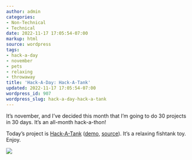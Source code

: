 ```yaml
---
author: admin
categories:
- Non-Technical
- Technical
date: 2022-11-17 17:05:54-07:00
markup: html
source: wordpress
tags:
- hack-a-day
- november
- pets
- relaxing
- throwaway
title: 'Hack-A-Day: Hack-A-Tank'
updated: 2022-11-17 17:05:54-07:00
wordpress_id: 907
wordpress_slug: hack-a-day-hack-a-tank
---
```

It’s november, and I’ve decided this month that I’m going to do 30 projects in 30 days. It’s an all-month hack-a-thon!

Today’s project is [Hack-A-Tank][1] ([demo][2], [source][3]). It’s a relaxing fishtank toy. Enjoy.

[![](https://blog.za3k.com/wp-content/uploads/2022/11/screenshot-15.png)][4]

[1]: https://tilde.za3k.com/hackaday/tank/
[2]: https://tilde.za3k.com/hackaday/tank/
[3]: https://github.com/za3k/day17_tank
[4]: https://blog.za3k.com/wp-content/uploads/2022/11/screenshot-15.png

